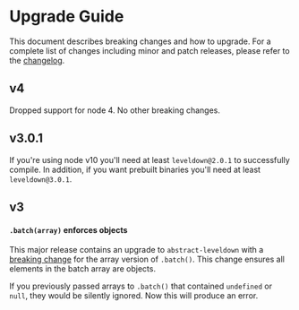 # Upgrade Guide

This document describes breaking changes and how to upgrade. For a complete list of changes including minor and patch releases, please refer to the [changelog](CHANGELOG.md).

## v4

Dropped support for node 4. No other breaking changes.

## v3.0.1

If you're using node v10 you'll need at least `leveldown@2.0.1` to successfully compile. In addition, if you want prebuilt binaries you'll need at least `leveldown@3.0.1`.

## v3

#### `.batch(array)` enforces objects

This major release contains an upgrade to `abstract-leveldown` with a [breaking change](https://github.com/Level/abstract-leveldown/commit/a2621ad70571f6ade9d2be42632ece042e068805) for the array version of `.batch()`. This change ensures all elements in the batch array are objects.

If you previously passed arrays to `.batch()` that contained `undefined` or `null`, they would be silently ignored. Now this will produce an error.

